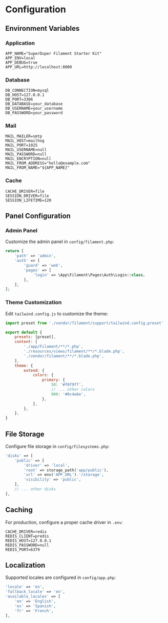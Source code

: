 # Configuration

## Environment Variables

### Application

```env
APP_NAME="SuperDuper Filament Starter Kit"
APP_ENV=local
APP_DEBUG=true
APP_URL=http://localhost:8000
```

### Database

```env
DB_CONNECTION=mysql
DB_HOST=127.0.0.1
DB_PORT=3306
DB_DATABASE=your_database
DB_USERNAME=your_username
DB_PASSWORD=your_password
```

### Mail

```env
MAIL_MAILER=smtp
MAIL_HOST=mailhog
MAIL_PORT=1025
MAIL_USERNAME=null
MAIL_PASSWORD=null
MAIL_ENCRYPTION=null
MAIL_FROM_ADDRESS="hello@example.com"
MAIL_FROM_NAME="${APP_NAME}"
```

### Cache

```env
CACHE_DRIVER=file
SESSION_DRIVER=file
SESSION_LIFETIME=120
```

## Panel Configuration

### Admin Panel

Customize the admin panel in `config/filament.php`:

```php
return [
    'path' => 'admin',
    'auth' => [
        'guard' => 'web',
        'pages' => [
            'login' => \App\Filament\Pages\Auth\Login::class,
        ],
    ],
];
```

### Theme Customization

Edit `tailwind.config.js` to customize the theme:

```javascript
import preset from './vendor/filament/support/tailwind.config.preset'

export default {
    presets: [preset],
    content: [
        './app/Filament/**/*.php',
        './resources/views/filament/**/*.blade.php',
        './vendor/filament/**/*.blade.php',
    ],
    theme: {
        extend: {
            colors: {
                primary: {
                    50: '#f0f9ff',
                    // ... other colors
                    900: '#0c4a6e',
                },
            },
        },
    },
}
```

## File Storage

Configure file storage in `config/filesystems.php`:

```php
'disks' => [
    'public' => [
        'driver' => 'local',
        'root' => storage_path('app/public'),
        'url' => env('APP_URL').'/storage',
        'visibility' => 'public',
    ],
    // ... other disks
],
```

## Caching

For production, configure a proper cache driver in `.env`:

```env
CACHE_DRIVER=redis
REDIS_CLIENT=predis
REDIS_HOST=127.0.0.1
REDIS_PASSWORD=null
REDIS_PORT=6379
```

## Localization

Supported locales are configured in `config/app.php`:

```php
'locale' => 'en',
'fallback_locale' => 'en',
'available_locales' => [
    'en' => 'English',
    'es' => 'Spanish',
    'fr' => 'French',
],
```

